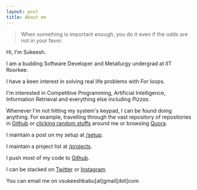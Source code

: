 ```yaml
---
layout: post
title: About me
---
```


> When something is important enough, you do it even if the odds are not in your favor. 


Hi, I'm Sukeesh.

I am a budding Software Developer and Metallurgy undergrad at IIT Roorkee. 

I have a keen interest in solving real life problems with _For_ loops.

I'm interested in Competitive Programming, Artificial Intelligence, Information Retrieval and everything else including _Pizzas_.

Whenever I'm not hitting my system's keypad, I can be found doing anything. For example, travelling through the vast repository of repositories in [Github](http://github.com/sukeesh) or [clicking random stuffs](https://www.instagram.com/sukeesh/) around me or browsing [Quora](https://www.quora.com/profile/Sukeesh).

I maintain a post on my setup at [/setup](/setup).

I maintain a project list at [/projects](/projects).

I push most of my code to [Github](http://www.github.com/sukeesh).

I can be stacked on [Twitter](https://twitter.com/sukeeshbabu) or [Instagram](https://www.instagram.com/sukeesh/).

You can email me on vsukeeshbabu[at]gmail[dot]com

